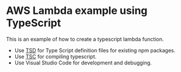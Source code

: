 # AWS Lambda example using TypeScript

This is an example of how to create a typescript lambda function.

* Use [TSD](https://github.com/DefinitelyTyped/tsd) for Type Script definition files for existing npm packages.
* Use [TSC]() for compiling typescript.
* Use Visual Studio Code for development and debugging.